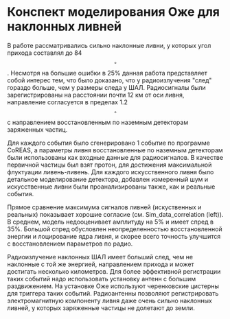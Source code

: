 # Конспект моделирования Оже для наклонных ливней

В работе рассматривались сильно наклонные ливни, у которых угол прихода составлял до 84 $$^{\circ}$$. Несмотря на большие ошибки в 25% данная работа представляет собой интерес тем, что было доказано, что у радиоизлучения "след" гораздо больше, чем у размеры следа у ШАЛ. Радиосигналы были зарегистрированы на расстоянии почти 12 км от оси ливня, направление согласуется в пределах 1.2 $$^{\circ}$$ с направлением восстановленным по наземным детекторам заряженных частиц. 

Для каждого события было сгенерировано 1 событие по программе CoREAS, а параметры ливня восстановленные по наземным детекторам были использованы как входные данные для радиосигналов. В качестве первичной частицы был взят протон, для достижения максимальной флуктуации ливень-ливень. Для каждого искусственного ливня было детальное моделирование детектора, добавлен измеренный шум и искусственные ливни были проанализированы также, как и реальные события. 

Прямое сравнение максимума сигналов ливней (искуственных и реальных) показывает хорошие согласие (см. Sim_data_correlation (left)). В среднем, модель недооценивает амплитуду на 5% и имеет спред в 35%. Большой спред обусловлен неопределенностью восстановленной энергии и лоцирование ядра ливня, и скорее всего точность улучшится с восстановлением параметров по радио. 

Радиоизлучение наклонных ШАЛ имеет больший след, чем не наклонные с той же энергией, направлением прихода и может достигать несколько километров. Для более эффективной регистрации таких событий надо использовать установку антенн с большим раздвижением. На установке Оже используют черенковские цистерны для триггера таких событий. Радиоантенны позволяют регистрировать электромагнитную компоненту ливня даже очень сильно наклонных ливней, у которых заряженные частицы не долетают до земли. 